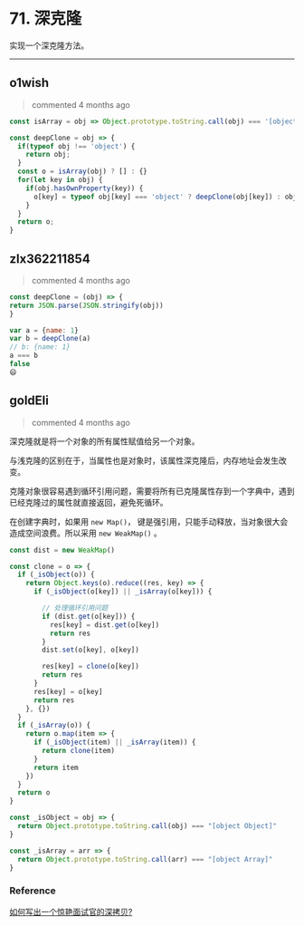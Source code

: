 
 # 71. 深克隆 
 实现一个深克隆方法。 
 ***
## o1wish 
 > commented 4 months ago 


```javascript
const isArray = obj => Object.prototype.toString.call(obj) === '[object Array]';

const deepClone = obj => {
  if(typeof obj !== 'object') {
    return obj;
  }
  const o = isArray(obj) ? [] : {}
  for(let key in obj) {
    if(obj.hasOwnProperty(key)) {
      o[key] = typeof obj[key] === 'object' ? deepClone(obj[key]) : obj[key]; 
    }
  }
  return o;
}

```
## zlx362211854 
 > commented 4 months ago 


```javascript
const deepClone = (obj) => {
return JSON.parse(JSON.stringify(obj))
}

var a = {name: 1}
var b = deepClone(a)
// b: {name: 1}
a === b
false
😄

```
## goldEli 
 > commented 4 months ago 

深克隆就是将一个对象的所有属性赋值给另一个对象。

与浅克隆的区别在于，当属性也是对象时，该属性深克隆后，内存地址会发生改变。

克隆对象很容易遇到循环引用问题，需要将所有已克隆属性存到一个字典中，遇到已经克隆过的属性就直接返回，避免死循环。

在创建字典时，如果用 `new Map()`， 键是强引用，只能手动释放，当对象很大会造成空间浪费。所以采用 `new WeakMap()` 。



```javaScript
const dist = new WeakMap()

const clone = o => {
  if (_isObject(o)) {
    return Object.keys(o).reduce((res, key) => {
      if (_isObject(o[key]) || _isArray(o[key])) {

        // 处理循环引用问题
        if (dist.get(o[key])) {
          res[key] = dist.get(o[key])
          return res  
        }
        dist.set(o[key], o[key])

        res[key] = clone(o[key])
        return res
      }
      res[key] = o[key]
      return res
    }, {})
  }
  if (_isArray(o)) {
    return o.map(item => {
      if (_isObject(item) || _isArray(item)) {
        return clone(item)
      }
      return item
    })
  }
  return o
}

const _isObject = obj => {
  return Object.prototype.toString.call(obj) === "[object Object]"
}

const _isArray = arr => {
  return Object.prototype.toString.call(arr) === "[object Array]"
}

```

### Reference
[如何写出一个惊艳面试官的深拷贝?](https://juejin.im/post/5d6aa4f96fb9a06b112ad5b1)